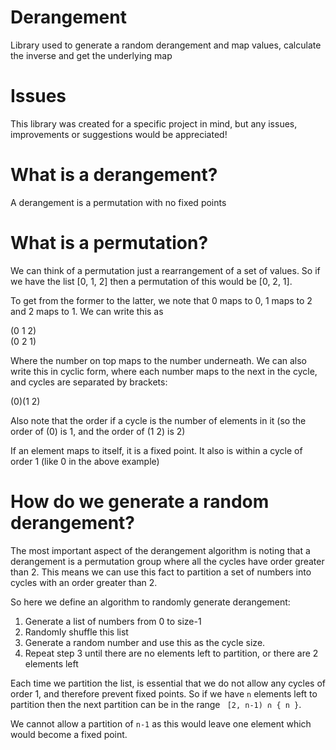# Derangement

Library used to generate a random derangement and map values, calculate the inverse and get the underlying map

# Issues

This library was created for a specific project in mind, but any issues, improvements or suggestions would be appreciated!

# What is a derangement?

A derangement is a permutation with no fixed points

# What is a permutation?

We can think of a permutation just a rearrangement of a set of values. So if we have the list [0, 1, 2] then a permutation of this would be [0, 2, 1].

To get from the former to the latter, we note that 0 maps to 0, 1 maps to 2 and 2  maps to 1. We can write this as 

(0 1 2)\
(0 2 1)

Where the number on top maps to the number underneath. We can also write this in cyclic form, where each number maps to the next in the cycle, and cycles are separated by brackets:

(0)(1 2)

Also note that the order if a cycle is the number of elements in it (so the order of (0) is 1, and the order of (1 2) is 2)

If an element maps to itself, it is a fixed point. It also is within a cycle of order 1 (like 0 in the above example)

# How do we generate a random derangement?

The most important aspect of the derangement algorithm is noting that a derangement is a permutation group where all the cycles have order greater than 2. This means we can use this fact to partition a set of numbers into cycles with an order greater than 2.

So here we define an algorithm to randomly generate derangement:

1. Generate a list of numbers from 0 to size-1
2. Randomly shuffle this list
3. Generate a random number and use this as the cycle size.
4. Repeat step 3 until there are no elements left to partition, or there are 2 elements left 

Each time we partition the list, is essential that we do not allow any cycles of order 1, and therefore prevent fixed points. So if we  have `n` elements left to partition then the next partition can be in the range ` [2, n-1) ∩ { n }`.

We cannot allow a partition of `n-1` as this would leave one element which would become a fixed point.